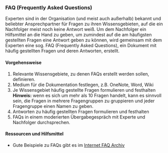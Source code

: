 ### FAQ (Frequently Asked Questions)

Experten sind in der Organisation (und meist auch außerhalb) bekannt und beliebter Ansprechpartner für Fragen zu ihren Wissensgebieten, auf die ein Nachfolger meist noch keine Antwort weiß. Um dem Nachfolger ein Hilfsmittel an die Hand zu geben, um zumindest auf die am häufigsten gestellten Fragen eine Antwort geben zu können, wird gemeinsam mit dem Experten eine sog. FAQ (Frequently Asked Questions), ein Dokument mit häufig gestellten Fragen und deren Antworten, erstellt.

#### Vorgehensweise

1. Relevante Wissensgebiete, zu denen FAQs erstellt werden sollen, definieren.
2. Medium für die Dokumentation festlegen, z.B. OneNote, Word, Wiki
 3. Je Wissensgebiet häufig gestellte Fragen formulieren und festhalten
    **Hinweis:** wenn es sich um mehr als 10 Fragen handelt, kann es sinnvoll sein, die Fragen in mehrere Fragengruppen zu gruppieren und jeder Fragengruppe einen Namen zu geben.
5. Antworten zu häufig gestellten Fragen formulieren und festhalten
6. FAQs in einem moderierten Übergabegespräch mit Experte und Nachfolger durchsprechen.

#### Ressourcen und Hilfsmittel

* Gute Beispiele zu FAQs gibt es im [Internet FAQ Archiv](http://www.faqs.org)
